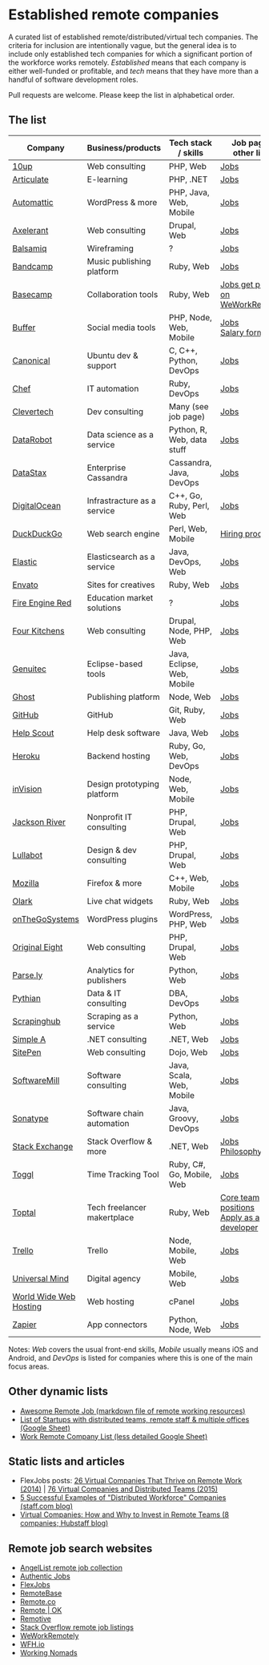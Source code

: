 # Established remote companies

A curated list of established remote/distributed/virtual tech companies. The criteria for inclusion are intentionally vague, but the general idea is to include only established tech companies for which a significant portion of the workforce works remotely. *Established* means that each company is either well-funded or profitable, and *tech* means that they have more than a handful of software development roles.

Pull requests are welcome. Please keep the list in alphabetical order.

## The list

Company                                          | Business/products           | Tech stack / skills        | Job page & other links 
-------------------------------------------------|-----------------------------|----------------------------|-----------------------
[10up](http://10up.com)                          | Web consulting              | PHP, Web                   | [Jobs](http://10up.com/careers/)
[Articulate](https://articulate.com)             | E-learning                  | PHP, .NET                  | [Jobs](https://en-au.articulate.com/company/careers.php)
[Automattic](https://automattic.com)             | WordPress & more            | PHP, Java, Web, Mobile     | [Jobs](https://automattic.com/work-with-us/)
[Axelerant](https://axelerant.com/)              | Web consulting              | Drupal, Web                | [Jobs](https://axelerant.com/careers/)
[Balsamiq](https://balsamiq.com/)                | Wireframing                 | ?                          | [Jobs](https://balsamiq.com/company/jobs/)
[Bandcamp](https://bandcamp.com)                 | Music publishing platform   | Ruby, Web                  | [Jobs](https://bandcamp.com/jobs)
[Basecamp](https://basecamp.com)                 | Collaboration tools         | Ruby, Web                  | [Jobs get posted on WeWorkRemotely](https://weworkremotely.com/)
[Buffer](https://buffer.com)                     | Social media tools          | PHP, Node, Web, Mobile     | [Jobs](https://buffer.com/journey)<br>[Salary formula](https://open.bufferapp.com/introducing-open-salaries-at-buffer-including-our-transparent-formula-and-all-individual-salaries/)
[Canonical](http://www.canonical.com/)           | Ubuntu dev & support        | C, C++, Python, DevOps     | [Jobs](http://www.canonical.com/careers/all-vacancies)
[Chef](https://www.chef.io/)                     | IT automation               | Ruby, DevOps               | [Jobs](https://www.chef.io/careers/)
[Clevertech](http://www.clevertech.biz/)         | Dev consulting              | Many (see job page)        | [Jobs](http://hire.clevertech.biz/)
[DataRobot](http://www.datarobot.com)            | Data science as a service   | Python, R, Web, data stuff | [Jobs](http://www.datarobot.com/careers/)
[DataStax](http://www.datastax.com/)             | Enterprise Cassandra        | Cassandra, Java, DevOps    | [Jobs](http://www.datastax.com/company/careers/search)
[DigitalOcean](https://www.digitalocean.com/)    | Infrastracture as a service | C++, Go, Ruby, Perl, Web   | [Jobs](https://www.digitalocean.com/company/careers/)
[DuckDuckGo](https://duckduckgo.com)             | Web search engine           | Perl, Web, Mobile          | [Hiring process](https://duck.co/help/company/hiring)
[Elastic](https://www.elastic.co/)               | Elasticsearch as a service  | Java, DevOps, Web          | [Jobs](https://www.elastic.co/about/careers)
[Envato](http://www.envato.com/)                 | Sites for creatives         | Ruby, Web                  | [Jobs](http://www.envato.com/careers/open-jobs/remote)
[Fire Engine Red](http://fire-engine-red.com/)   | Education market solutions  | ?                          | [Jobs](http://fire-engine-red.com/about/#careers)
[Four Kitchens](http://fourkitchens.com/)        | Web consulting              | Drupal, Node, PHP, Web     | [Jobs](http://fourkitchens.com/careers/)
[Genuitec](http://www.genuitec.com)              | Eclipse-based tools         | Java, Eclipse, Web, Mobile | [Jobs](http://www.genuitec.com/company/careers/)
[Ghost](https://ghost.org/)                      | Publishing platform         | Node, Web                  | [Jobs](https://ghost.org/careers/)
[GitHub](https://github.com)                     | GitHub                      | Git, Ruby, Web             | [Jobs](https://github.com/about/jobs)
[Help Scout](http://www.helpscout.net/)          | Help desk software          | Java, Web                  | [Jobs](http://www.helpscout.net/careers/)
[Heroku](https://www.heroku.com/)                | Backend hosting             | Ruby, Go, Web, DevOps      | [Jobs](https://www.heroku.com/careers)
[inVision](http://www.invisionapp.com/)          | Design prototyping platform | Node, Web, Mobile          | [Jobs](http://www.invisionapp.com/company#jobs)
[Jackson River](http://www.jacksonriver.com/)    | Nonprofit IT consulting     | PHP, Drupal, Web           | [Jobs](http://www.jacksonriver.com/about/jobs)
[Lullabot](https://www.lullabot.com/)            | Design & dev consulting     | PHP, Drupal, Web           | [Jobs](https://www.lullabot.com/jobs)
[Mozilla](https://mozilla.org)                   | Firefox & more              | C++, Web, Mobile           | [Jobs](https://careers.mozilla.org/en-US/listings/?location=remote)
[Olark](https://www.olark.com)                   | Live chat widgets           | Ruby, Web                  | [Jobs](https://www.olark.com/jobs/)
[onTheGoSystems](https://www.onthegosystems.com) | WordPress plugins           | WordPress, PHP, Web        | [Jobs](https://www.onthegosystems.com/jobs/)
[Original Eight](https://origineight.net/)       | Web consulting              | PHP, Drupal, Web           | [Jobs](https://origineight.recruiterbox.com/)
[Parse.ly](http://www.parsely.com/)              | Analytics for publishers    | Python, Web                | [Jobs](http://www.parsely.com/jobs/)
[Pythian](http://www.pythian.com/)               | Data & IT consulting        | DBA, DevOps                | [Jobs](http://www.pythian.com/careers/)
[Scrapinghub](http://scrapinghub.com)            | Scraping as a service       | Python, Web                | [Jobs](http://scrapinghub.com/jobs/)
[Simple A](http://www.simplea.com)               | .NET consulting             | .NET, Web                  | [Jobs](http://www.simplea.com/About/Careers/)
[SitePen](https://www.sitepen.com/)              | Web consulting              | Dojo, Web                  | [Jobs](https://www.sitepen.com/about/jobs.html)
[SoftwareMill](https://softwaremill.com/)        | Software consulting         | Java, Scala, Web, Mobile   | [Jobs](https://softwaremill.com/join-us/)
[Sonatype](http://www.sonatype.com/)             | Software chain automation   | Java, Groovy, DevOps       | [Jobs](http://www.sonatype.com/careers-sonatype)
[Stack Exchange](http://stackexchange.com/)      | Stack Overflow & more       | .NET, Web                  | [Jobs](http://stackexchange.com/work-here)<br>[Philosophy](http://blog.stackoverflow.com/2013/02/why-we-still-believe-in-working-remotely/)
[Toggl](https://www.toggl.com/)                  | Time Tracking Tool          | Ruby, C#, Go, Mobile, Web  | [Jobs](https://jobs.toggl.com/)
[Toptal](http://www.toptal.com/)                 | Tech freelancer makertplace | Ruby, Web                  | [Core team positions](http://www.toptal.com/careers)<br>[Apply as a developer](http://www.toptal.com/developers)
[Trello](https://trello.com)                     | Trello                      | Node, Mobile, Web          | [Jobs](https://trello.com/jobs)
[Universal Mind](http://www.universalmind.com/)  | Digital agency              | Mobile, Web                | [Jobs](http://www.universalmind.com/careers/)
[World Wide Web Hosting](http://www.wwwh.com/)   | Web hosting                 | cPanel                     | [Jobs](http://www.wwwh.com/careers/)
[Zapier](https://zapier.com/)                    | App connectors              | Python, Node, Web          | [Jobs](https://zapier.com/jobs/)

Notes: *Web* covers the usual front-end skills, *Mobile* usually means iOS and Android, and *DevOps* is listed for
companies where this is one of the main focus areas. 

## Other dynamic lists

* [Awesome Remote Job (markdown file of remote working resources)](https://github.com/lukasz-madon/awesome-remote-job)
* [List of Startups with distributed teams, remote staff & multiple offices (Google Sheet)](https://docs.google.com/spreadsheets/d/1uDdDyheNY_-Z3MtuNoFdBYBooBnUTmlYCOZ3VhcN9Sw/edit)
* [Work Remote Company List (less detailed Google Sheet)](https://docs.google.com/spreadsheets/d/1tETz3dWHkbzbXAMZ9XXdR0VKhhite-i_ON_Ei3TjFSc/edit)
 
## Static lists and articles

* FlexJobs posts: [26 Virtual Companies That Thrive on Remote Work (2014)](https://www.flexjobs.com/blog/post/25-virtual-companies-that-thrive-on-remote-work/) | [76 Virtual Companies and Distributed Teams (2015)](https://www.flexjobs.com/blog/post/76-virtual-companies-and-distributed-teams/)
* [5 Successful Examples of "Distributed Workforce" Companies (staff.com blog)](http://www.staff.com/blog/5-successful-examples-of-distributed-workforce-companies/)
* [Virtual Companies: How and Why to Invest in Remote Teams (8 companies; Hubstaff blog)](http://blog.hubstaff.com/successful-virtual-companies-around-the-world/)

## Remote job search websites

* [AngelList remote job collection](https://angel.co/job-collections/remote)
* [Authentic Jobs](https://authenticjobs.com/#onlyremote=1)
* [FlexJobs](https://www.flexjobs.com/)
* [RemoteBase](https://remotebase.io/)
* [Remote.co](https://remote.co/remote-jobs/)
* [Remote | OK](https://remoteok.io/)
* [Remotive](http://jobs.remotive.io/)
* [Stack Overflow remote job listings](http://careers.stackoverflow.com/jobs?allowsremote=true)
* [WeWorkRemotely](https://weworkremotely.com/)
* [WFH.io](https://www.wfh.io/)
* [Working Nomads](http://www.workingnomads.co/jobs)

